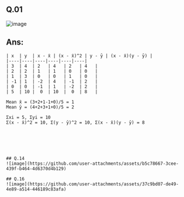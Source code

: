 ## Q.01
![image](https://github.com/user-attachments/assets/93ff4c71-2084-4039-8ee2-9e0d90cce888)

## Ans:
```text
| x  | y  | x - x̄ | (x - x̄)^2 | y - ȳ | (x - x̄)(y - ȳ) |
|----|----|----|----|----|----|
| 3  | 4  | 2   | 4   | 2   | 4   |
| 2  | 2  | 1   | 1   | 0   | 0   |
| 1  | 3  | 0   | 0   | 1   | 0   |
| -1 | 1  | -2  | 4   | -1  | 2   |
| 0  | 0  | -1  | 1   | -2  | 2   |
| 5  | 10 |  0  | 10  |  0  | 8   |

Mean x̄ = (3+2+1-1+0)/5 = 1
Mean ȳ = (4+2+3+1+0)/5 = 2

Σxi = 5, Σyi = 10
Σ(x - x̄)^2 = 10, Σ(y - ȳ)^2 = 10, Σ(x - x̄)(y - ȳ) = 8






## Q.14
![image](https://github.com/user-attachments/assets/b5c78667-3cee-439f-b464-4d6370d4b129)

## Q.16
![image](https://github.com/user-attachments/assets/37c9bd07-de49-4e89-a514-446189c83afa)
